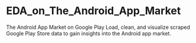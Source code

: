 # EDA_on_The_Android_App_Market
The Android App Market on Google Play
Load, clean, and visualize scraped Google Play Store data to gain insights into the Android app market.
